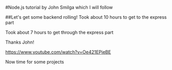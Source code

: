 #Node.js tutorial by John Smilga which I will follow

##Let's get some backend rolling!
Took about 10 hours to get to the express part

Took about 7 hours to get through the express part

Thanks John!

https://www.youtube.com/watch?v=Oe421EPjeBE

Now time for some projects

